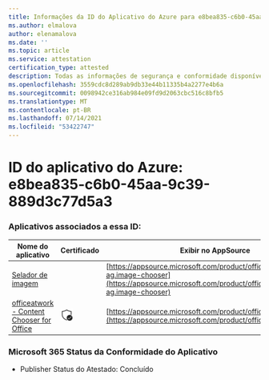 ```yaml
---
title: Informações da ID do Aplicativo do Azure para e8bea835-c6b0-45aa-9c39-889d3c77d5a3
ms.author: elmalova
author: elenamalova
ms.date: ''
ms.topic: article
ms.service: attestation
certification_type: attested
description: Todas as informações de segurança e conformidade disponíveis para e8bea835-c6b0-45aa-9c39-889d3c77d5a3.
ms.openlocfilehash: 3559cdc8d289ab9db33e44b11335b4a2277e4b6a
ms.sourcegitcommit: 0098942ce316ab984e09fd9d2063cbc516c8bfb5
ms.translationtype: MT
ms.contentlocale: pt-BR
ms.lasthandoff: 07/14/2021
ms.locfileid: "53422747"
---
```

# <a name="azure-app-id-e8bea835-c6b0-45aa-9c39-889d3c77d5a3"></a>ID do aplicativo do Azure: e8bea835-c6b0-45aa-9c39-889d3c77d5a3


### <a name="apps-associated-with-this-id"></a>Aplicativos associados a essa ID:
| **Nome do aplicativo** | **Certificado** | **Exibir no AppSource** |
|-|-|-|
| [Selador de imagem](https://docs.microsoft.com/en-us/microsoft-365-app-certification/forward/officeatwork-ag.image-chooser) |  | [https://appsource.microsoft.com/product/office/officeatwork-ag.image-chooser](https://appsource.microsoft.com/product/office/officeatwork-ag.image-chooser) |
| [officeatwork - Content Chooser for Office](https://docs.microsoft.com/en-us/microsoft-365-app-certification/forward/WA104380602) | <img alt="Certified application badge" src="../media/certified-badge.png" height="25" width="25" /> | [https://appsource.microsoft.com/product/office/WA104380602](https://appsource.microsoft.com/product/office/WA104380602) |

### <a name="microsoft-365-app-compliance-status"></a>Microsoft 365 Status da Conformidade do Aplicativo
- Publisher Status do Atestado: Concluído
